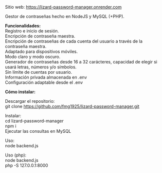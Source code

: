 Sitio web: https://lizard-password-manager.onrender.com

Gestor de contraseñas hecho en NodeJS y MySQL (+PHP).

**Funcionalidades:**\
Registro e inicio de sesión.\
Encripción de contraseña maestra.\
Encripción de contraseñas de cada cuenta del usuario a través de la contraseña maestra.\
Adaptado para dispositivos móviles.\
Modo claro y modo oscuro.\
Generador de contraseñas desde 16 a 32 carácteres, capacidad de elegir si usará letras, números y/o símbolos.\
Sin límite de cuentas por usuario.\
Información privada almacenada en .env\
Configuración adaptable desde el .env

**Cómo instalar:**

Descargar el repositorio:\
git clone https://github.com/fmg1925/lizard-password-manager.git

Instalar:\
cd lizard-password-manager\
npm i\
Ejecutar las consultas en MySQL

Uso:\
node backend.js

Uso (php):\
node backend.js\
php -S 127.0.0.1:8000

  
